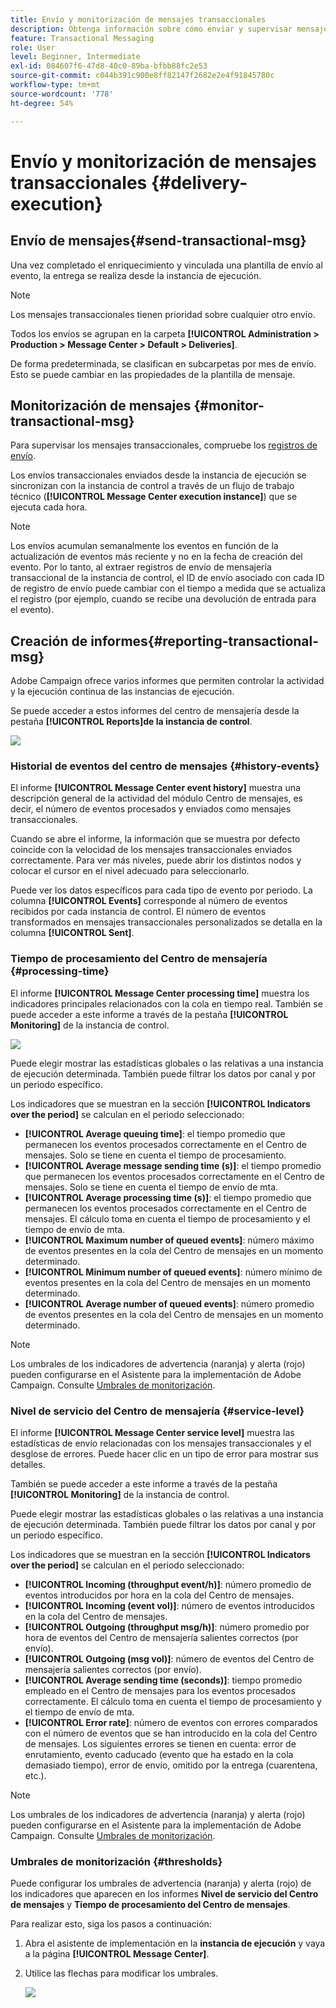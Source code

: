 ```yaml
---
title: Envío y monitorización de mensajes transaccionales
description: Obtenga información sobre cómo enviar y supervisar mensajes transaccionales
feature: Transactional Messaging
role: User
level: Beginner, Intermediate
exl-id: 084607f6-47d8-40c0-89ba-bfbb88fc2e53
source-git-commit: c044b391c900e8ff82147f2682e2e4f91845780c
workflow-type: tm+mt
source-wordcount: '778'
ht-degree: 54%

---
```


# Envío y monitorización de mensajes transaccionales {#delivery-execution}

## Envío de mensajes{#send-transactional-msg}

Una vez completado el enriquecimiento y vinculada una plantilla de envío al evento, la entrega se realiza desde la instancia de ejecución.

>[!NOTE]
>
>Los mensajes transaccionales tienen prioridad sobre cualquier otro envío.

Todos los envíos se agrupan en la carpeta **[!UICONTROL Administration > Production > Message Center > Default > Deliveries]**.

De forma predeterminada, se clasifican en subcarpetas por mes de envío. Esto se puede cambiar en las propiedades de la plantilla de mensaje.

## Monitorización de mensajes {#monitor-transactional-msg}

Para supervisar los mensajes transaccionales, compruebe los [registros de envío](send.md).

Los envíos transaccionales enviados desde la instancia de ejecución se sincronizan con la instancia de control a través de un flujo de trabajo técnico (**[!UICONTROL Message Center execution instance]**) que se ejecuta cada hora.

>[!NOTE]
>
>Los envíos acumulan semanalmente los eventos en función de la actualización de eventos más reciente y no en la fecha de creación del evento. Por lo tanto, al extraer registros de envío de mensajería transaccional de la instancia de control, el ID de envío asociado con cada ID de registro de envío puede cambiar con el tiempo a medida que se actualiza el registro (por ejemplo, cuando se recibe una devolución de entrada para el evento).

<!--
To monitor the activity and running of the execution instance(s), see [Transactional messaging reports](transactional-messaging-reports.md).-->

## Creación de informes{#reporting-transactional-msg}

Adobe Campaign ofrece varios informes que permiten controlar la actividad y la ejecución continua de las instancias de ejecución.

Se puede acceder a estos informes del centro de mensajería desde la pestaña **[!UICONTROL Reports]**&#x200B;**de la instancia de control**.

![](assets/mc-reports.png)

### Historial de eventos del centro de mensajes {#history-events}

El informe **[!UICONTROL Message Center event history]** muestra una descripción general de la actividad del módulo Centro de mensajes, es decir, el número de eventos procesados y enviados como mensajes transaccionales.

Cuando se abre el informe, la información que se muestra por defecto coincide con la velocidad de los mensajes transaccionales enviados correctamente. Para ver más niveles, puede abrir los distintos nodos y colocar el cursor en el nivel adecuado para seleccionarlo.

Puede ver los datos específicos para cada tipo de evento por periodo. La columna **[!UICONTROL Events]** corresponde al número de eventos recibidos por cada instancia de control. El número de eventos transformados en mensajes transaccionales personalizados se detalla en la columna **[!UICONTROL Sent]**.


### Tiempo de procesamiento del Centro de mensajería {#processing-time}

El informe **[!UICONTROL Message Center processing time]** muestra los indicadores principales relacionados con la cola en tiempo real. También se puede acceder a este informe a través de la pestaña **[!UICONTROL Monitoring]** de la instancia de control.

![](assets/mc-processing-time-report.png)

Puede elegir mostrar las estadísticas globales o las relativas a una instancia de ejecución determinada. También puede filtrar los datos por canal y por un periodo específico.

Los indicadores que se muestran en la sección **[!UICONTROL Indicators over the period]** se calculan en el periodo seleccionado:

* **[!UICONTROL Average queuing time]**: el tiempo promedio que permanecen los eventos procesados correctamente en el Centro de mensajes. Solo se tiene en cuenta el tiempo de procesamiento.
* **[!UICONTROL Average message sending time (s)]**: el tiempo promedio que permanecen los eventos procesados correctamente en el Centro de mensajes. Solo se tiene en cuenta el tiempo de envío de mta.
* **[!UICONTROL Average processing time (s)]**: el tiempo promedio que permanecen los eventos procesados correctamente en el Centro de mensajes. El cálculo toma en cuenta el tiempo de procesamiento y el tiempo de envío de mta.
* **[!UICONTROL Maximum number of queued events]**: número máximo de eventos presentes en la cola del Centro de mensajes en un momento determinado.
* **[!UICONTROL Minimum number of queued events]**: número mínimo de eventos presentes en la cola del Centro de mensajes en un momento determinado.
* **[!UICONTROL Average number of queued events]**: número promedio de eventos presentes en la cola del Centro de mensajes en un momento determinado.

>[!NOTE]
>
>Los umbrales de los indicadores de advertencia (naranja) y alerta (rojo) pueden configurarse en el Asistente para la implementación de Adobe Campaign. Consulte [Umbrales de monitorización](#thresholds).



### Nivel de servicio del Centro de mensajería {#service-level}

El informe **[!UICONTROL Message Center service level]** muestra las estadísticas de envío relacionadas con los mensajes transaccionales y el desglose de errores. Puede hacer clic en un tipo de error para mostrar sus detalles.

También se puede acceder a este informe a través de la pestaña **[!UICONTROL Monitoring]** de la instancia de control.

Puede elegir mostrar las estadísticas globales o las relativas a una instancia de ejecución determinada. También puede filtrar los datos por canal y por un periodo específico.

Los indicadores que se muestran en la sección **[!UICONTROL Indicators over the period]** se calculan en el periodo seleccionado:

* **[!UICONTROL Incoming (throughput event/h)]**: número promedio de eventos introducidos por hora en la cola del Centro de mensajes.
* **[!UICONTROL Incoming (event vol)]**: número de eventos introducidos en la cola del Centro de mensajes.
* **[!UICONTROL Outgoing (throughput msg/h)]**: número promedio por hora de eventos del Centro de mensajería salientes correctos (por envío).
* **[!UICONTROL Outgoing (msg vol)]**: número de eventos del Centro de mensajería salientes correctos (por envío).
* **[!UICONTROL Average sending time (seconds)]**: tiempo promedio empleado en el Centro de mensajes para los eventos procesados correctamente. El cálculo toma en cuenta el tiempo de procesamiento y el tiempo de envío de mta.
* **[!UICONTROL Error rate]**: número de eventos con errores comparados con el número de eventos que se han introducido en la cola del Centro de mensajes. Los siguientes errores se tienen en cuenta: error de enrutamiento, evento caducado (evento que ha estado en la cola demasiado tiempo), error de envío, omitido por la entrega (cuarentena, etc.).

>[!NOTE]
>
>Los umbrales de los indicadores de advertencia (naranja) y alerta (rojo) pueden configurarse en el Asistente para la implementación de Adobe Campaign. Consulte [Umbrales de monitorización](#thresholds).

### Umbrales de monitorización {#thresholds}

Puede configurar los umbrales de advertencia (naranja) y alerta (rojo) de los indicadores que aparecen en los informes **Nivel de servicio del Centro de mensajes** y **Tiempo de procesamiento del Centro de mensajes**.

Para realizar esto, siga los pasos a continuación:

1. Abra el asistente de implementación en la **instancia de ejecución** y vaya a la página **[!UICONTROL Message Center]**.
1. Utilice las flechas para modificar los umbrales.

   ![](assets/mc-thresholds.png)
